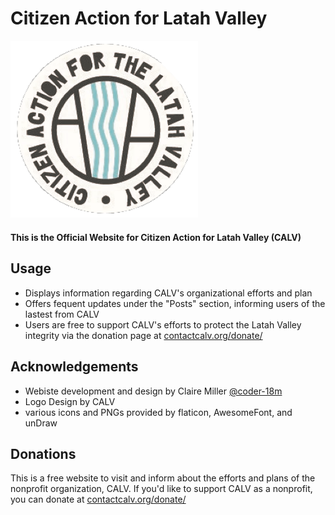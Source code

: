 # Citizen Action for Latah Valley

<img src="/thesite/static/Img/logo-new2.png" width="300" alt="CALV Logo">

#### This is the Official Website for Citizen Action for Latah Valley (CALV)

## Usage

- Displays information regarding CALV's organizational efforts and plan
- Offers fequent updates under the "Posts" section, informing users of the lastest from CALV
- Users are free to support CALV's efforts to protect the Latah Valley integrity via the donation page at [contactcalv.org/donate/](https://www.contactcalv.org/donate/)

## Acknowledgements

- Webiste development and design by Claire Miller [@coder-18m](https://github.com/coder-18m)
- Logo Design by CALV
- various icons and PNGs provided by flaticon, AwesomeFont, and unDraw

## Donations

This is a free website to visit and inform about the efforts and plans of the nonprofit organization, CALV. If you'd like to support CALV as a nonprofit, you can donate at [contactcalv.org/donate/](https://www.contactcalv.org/donate/)
